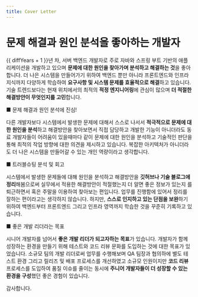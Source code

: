```yaml
---
title: Cover Letter
---
```


<script setup>
import dayjs from 'dayjs'
const diffYears = dayjs().diff('2017-04-01', 'year')
const diffMonths = dayjs().diff('2017-04-01', 'month') % 12
</script>

# 문제 해결과 원인 분석을 좋아하는 개발자

<span :title="`${diffYears}년 ${diffMonths+1}개월`">{{ diffYears + 1 }}년 차</span>, 서버 백엔드 개발자로 주로 자바와 스프링 부트 기반의 애플리케이션을 개발하고 있으며 **문제에 대한 원인을 찾아가며 분석하고 해결하는 것**을 좋아합니다. 더 나은 시스템을 만들어가기 위하여 백엔드 뿐만 아니라 프론트엔드와 인프라 지식까지 다양하게 학습하여 **요구사항 및 시스템 문제를 효율적으로 해결**하고 있습니다. 기술 트렌드보다는 현재 위치에서의 최적의 **적정 엔지니어링**에 관심이 많으며 **더 적절한 해결방안이 무엇인지를 고민**합니다.

■ 문제 해결과 원인 분석에 진심!

다른 개발자보다 시스템에서 발생한 문제에 대해서 스스로 나서서 **적극적으로 문제에 대한 원인을 분석**하고 해결방안을 찾아보면서 직접 담당하고 개발한 기능이 아니더라도 동료 개발자들이 어려움이 있을때마다 같이 문제에 대한 원인을 분석하고 기술적인 판단을 통해 최적의 작업 방향에 대한 의견을 제시하고 있습니다. 복잡한 아키텍처가 아니더라도 더 나은 시스템을 만들어갈 수 있는 개인 역량이라고 생각합니다.

■ 트러블슈팅 분석 및 회고  

시스템에서 발생한 문제들에 대해 원인을 분석하고 해결방안을 **깃허브나 기술 블로그에 정리**해봄으로써 실무에서 적용한 해결방안이 적절했는지 더 알면 좋은 정보가 있는지 를 퇴근하면서 혹은 주말을 이용하여 찾아보는 편입니다. 업무를 진행함에 있어서 정리를 잘하는 편이라고는 생각하지 않습니다. 하지만, **스스로 인지하고 있는 단점을 보완**하기 위하여 백엔드부터 프론트엔드 그리고 인프라 영역까지 학습한 것을 꾸준히 기록하고 있습니다.

■ 좋은 개발 리더라는 목표

시니어 개발자를 넘어서 **좋은 개발 리더가 되고자하는 목표**가 있습니다. 개발자가 함께 성장하는 환경을 만들기 위해 테스트와 코드 리뷰 문화를 도입하는 것에 대한 목표가 있었습니다. 소규모 팀의 개발 리더로써 업무를 수행해보며 QA 팀장과 협의하에 별도 테스트 환경 그리고 릴리즈 및 배포 프로세스를 개선하였고 소규모 인원이지만 **코드 리뷰** 프로세스를 도입하여 품질 이슈를 줄이는 동시에 **주니어 개발자들이 더 성장할 수 있는 환경을 구성**했던 좋은 경험이 있습니다.

감사합니다.
